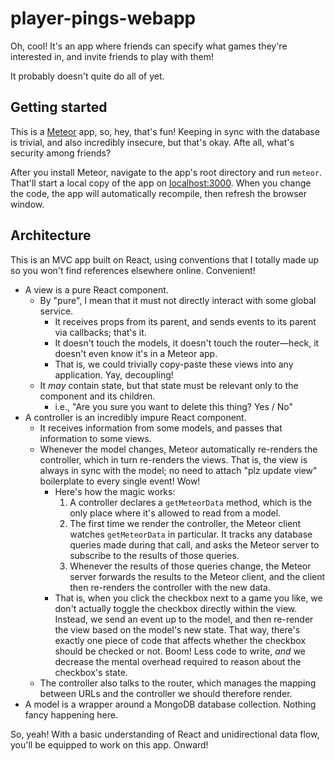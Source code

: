 # player-pings-webapp
Oh, cool! It's an app where friends can specify what games they're interested in, and invite friends to play with them!

It probably doesn't quite do all of yet.


## Getting started

This is a [Meteor](https://www.meteor.com/) app, so, hey, that's fun!
Keeping in sync with the database is trivial, and also incredibly insecure, but that's okay. Afte
all, what's security among friends?

After you install Meteor, navigate to the app's root directory and run `meteor`.
That'll start a local copy of the app on [localhost:3000](http://localhost:3000).
When you change the code, the app will automatically recompile, then refresh the browser window.


## Architecture

This is an MVC app built on React, using conventions that I totally made up so you won't find references elsewhere online. Convenient!
* A view is a pure React component.
  * By "pure", I mean that it must not directly interact with some global service.
    * It receives props from its parent, and sends events to its parent via callbacks; that's it.
    * It doesn't touch the models, it doesn't touch the router—heck, it doesn't even know it's in a Meteor app.
    * That is, we could trivially copy-paste these views into any application. Yay, decoupling!
  * It _may_ contain state, but that state must be relevant only to the component and its children.
    * i.e., "Are you sure you want to delete this thing? Yes / No"
* A controller is an incredibly impure React component.
  * It receives information from some models, and passes that information to some views.
  * Whenever the model changes, Meteor automatically re-renders the controller, which in turn re-renders the views.
    That is, the view is always in sync with the model; no need to attach "plz update view" boilerplate to every single event! Wow!
    * Here's how the magic works:
      1. A controller declares a `getMeteorData` method, which is the only place where it's allowed to read from a model.
      2. The first time we render the controller, the Meteor client watches `getMeteorData` in particular.
         It tracks any database queries made during that call, and asks the Meteor server to subscribe to the results of those queries.
      3. Whenever the results of those queries change, the Meteor server forwards the results to the Meteor client,
         and the client then re-renders the controller with the new data.
    * That is, when you click the checkbox next to a game you like, we don't actually toggle the checkbox directly within the view.
      Instead, we send an event up to the model, and then re-render the view based on the model's new state.
      That way, there's exactly one piece of code that affects whether the checkbox should be checked or not.
      Boom! Less code to write, _and_ we decrease the mental overhead required to reason about the checkbox's state.
  * The controller also talks to the router, which manages the mapping between URLs and the controller we should therefore render.
* A model is a wrapper around a MongoDB database collection. Nothing fancy happening here.

So, yeah! With a basic understanding of React and unidirectional data flow, you'll be equipped to work on this app. Onward!
